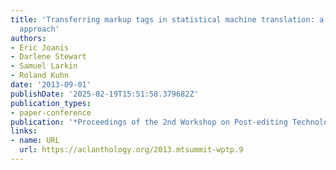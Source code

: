 ```yaml
---
title: 'Transferring markup tags in statistical machine translation: a two-stream
  approach'
authors:
- Eric Joanis
- Darlene Stewart
- Samuel Larkin
- Roland Kuhn
date: '2013-09-01'
publishDate: '2025-02-19T15:51:58.379682Z'
publication_types:
- paper-conference
publication: '*Proceedings of the 2nd Workshop on Post-editing Technology and Practice*'
links:
- name: URL
  url: https://aclanthology.org/2013.mtsummit-wptp.9
---
```

